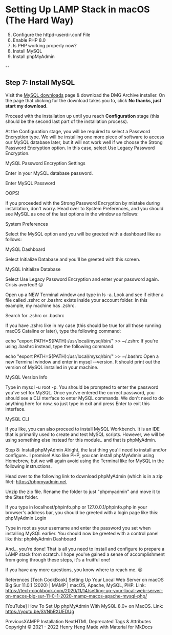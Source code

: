 # Setting Up LAMP Stack in macOS (The Hard Way)

5. Configure the httpd-userdir.conf File
6. Enable PHP 8.0
7. Is PHP working properly now?
8. Install MySQL
9. Install phpMyAdmin

--

## Step 7: Install MySQL

Visit the [MySQL downloads](https://dev.mysql.com/downloads/mysql/) page & download the DMG Archive installer. On the page that clicking for the download takes you to, click **No thanks, just start my download.**

Proceed with the installation up until you reach **Configuration** stage (this should be the second last part of the installation process).

At the Configuration stage, you will be required to select a Password Encryption type. We will be installing one more piece of software to access our MySQL database later, but it will not work well if we choose the Strong Password Encryption option. In this case, select Use Legacy Password Encryption.

MySQL Password Encryption Settings

Enter in your MySQL database password.

Enter MySQL Password

OOPS!

If you proceeded with the Strong Password Encryption by mistake during installation, don't worry. Head over to System Preferences, and you should see MySQL as one of the last options in the window as follows:

System Preferences

Select the MySQL option and you will be greeted with a dashboard like as follows:

MySQL Dashboard

Select Initialize Database and you'll be greeted with this screen.

MySQL Initialize Database

Select Use Legacy Password Encryption and enter your password again. Crisis averted!! 😌

Open up a NEW Terminal window and type in ls -a. Look and see if either a file called .zshrc or .bashrc exists inside your account folder. In this example, my machine has .zshrc.

Search for .zshrc or .bashrc

If you have .zshrc like in my case (this should be true for all those running macOS Cataline or later), type the following command:


echo "export PATH=${PATH}:/usr/local/mysql/bin/" >> ~/.zshrc
If you're using .bashrc instead, type the following command:


echo "export PATH=${PATH}:/usr/local/mysql/bin/" >> ~/.bashrc
Open a new Terminal window and enter in mysql --version. It should print out the version of MySQL installed in your machine.

MySQL Version Info

Type in mysql -u root -p. You should be prompted to enter the password you've set for MySQL. Once you've entered the correct password, you should see a CLI nterface to enter MySQL commands. We don't need to do anything here for now, so just type in exit and press Enter to exit this interface.

MySQL CLI

If you like, you can also proceed to install MySQL Workbench. It is an IDE that is primarily used to create and test MySQL scripts. However, we will be using something else instead for this module.. and that is phpMyAdmin.

Step 8: Install phpMyAdmin
Alright, the last thing you'll need to install and/or configure.. I promise! Also like PHP, you can install phpMyAdmin using Homebrew, but we will again avoid using the Terminal like for MySQL in the following instructions.

Head over to the following link to download phpMyAdmin (which is in a zip file): https://phpmyadmin.net

Unzip the zip file. Rename the folder to just "phpmyadmin" and move it to the Sites folder.

If you type in localhost/phpinfo.php or 127.0.0.1/phpinfo.php in your browser's address bar, you should be greeted with a login page like this: phpMyAdmin Login

Type in root as your username and enter the password you set when installing MySQL earlier. You should now be greeted with a control panel like this: phpMyAdmin Dashboard

And... you're done! That is all you need to install and configure to prepare a LAMP stack from scratch. I hope you've gained a sense of accomplishment from going through these steps, it's a fruitful one!

If you have any more questions, you know where to reach me. 😉

References
[Tech CookBook] Setting Up Your Local Web Server on macOS Big Sur 11.0.1 (2020) | MAMP | macOS, Apache, MySQL, PHP. Link: https://tech-cookbook.com/2020/11/14/setting-up-your-local-web-server-on-macos-big-sur-11-0-1-2020-mamp-macos-apache-mysql-php/

[YouTube] How To Set Up phpMyAdmin With MySQL 8.0+ on MacOS. Link: https://youtu.be/SVNbRXUEDUg

PreviousXAMPP Installation
NextHTML Deprecated Tags & Attributes
Copyright © 2021 - 2022 Henry Heng
Made with Material for MkDocs

